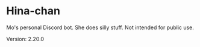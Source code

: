# Hina-chan

Mo's personal Discord bot. She does silly stuff. Not intended for public use.

Version: 2.20.0
